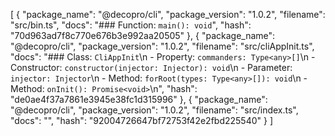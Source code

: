 [
  {
    "package_name": "@decopro/cli",
    "package_version": "1.0.2",
    "filename": "src/bin.ts",
    "docs": "### Function: `main(): void`",
    "hash": "70d963ad7f8c770e676b3e992aa20505"
  },
  {
    "package_name": "@decopro/cli",
    "package_version": "1.0.2",
    "filename": "src/cliAppInit.ts",
    "docs": "### Class: `CliAppInit`\n  - Property: `commanders: Type<any>[]`\n  - Constructor: `constructor(injector: Injector): void`\n    - Parameter: `injector: Injector`\n  - Method: `forRoot(types: Type<any>[]): void`\n  - Method: `onInit(): Promise<void>`\n",
    "hash": "de0ae4f37a7861e3945e38fc1d315996"
  },
  {
    "package_name": "@decopro/cli",
    "package_version": "1.0.2",
    "filename": "src/index.ts",
    "docs": "",
    "hash": "92004726647bf72753f42e2fbd225540"
  }
]